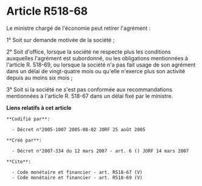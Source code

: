 # Article R518-68

Le ministre chargé de l'économie peut retirer l'agrément :

1° Soit sur demande motivée de la société ;

2° Soit d'office, lorsque la société ne respecte plus les conditions auxquelles l'agrément est subordonné, ou les obligations
mentionnées à l'article R. 518-69, ou lorsque la société n'a pas fait usage de son agrément dans un délai de vingt-quatre
mois ou qu'elle n'exerce plus son activité depuis au moins six mois ;

3° Soit si la société ne s'est pas conformée aux recommandations mentionnées à l'article R. 518-67 dans un délai fixé par le
ministre.

**Liens relatifs à cet article**

	**Codifié par**:

	  - Décret n°2005-1007 2005-08-02 JORF 25 août 2005

	**Créé par**:

	  - Décret n°2007-334 du 12 mars 2007 - art. 6 () JORF 14 mars 2007

	**Cite**:

	  - Code monétaire et financier - art. R518-67 (V)
	  - Code monétaire et financier - art. R518-69 (V)
